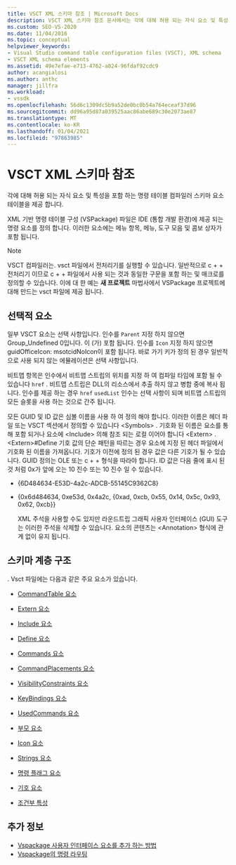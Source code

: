 ```yaml
---
title: VSCT XML 스키마 참조 | Microsoft Docs
description: VSCT XML 스키마 참조 문서에서는 각에 대해 허용 되는 자식 요소 및 특성을 사용 하 여 명령 테이블 컴파일러 스키마 요소에 대해 설명 합니다.
ms.custom: SEO-VS-2020
ms.date: 11/04/2016
ms.topic: conceptual
helpviewer_keywords:
- Visual Studio command table configuration files (VSCT), XML schema
- VSCT XML schema elements
ms.assetid: 49e7efae-e713-4762-a824-96fdaf92cdc9
author: acangialosi
ms.author: anthc
manager: jillfra
ms.workload:
- vssdk
ms.openlocfilehash: 56d6c1309dc5b9a52de0bc0b54a764eceaf37d96
ms.sourcegitcommit: dd96a95d87a039525aac86abe689c30e2073ae87
ms.translationtype: MT
ms.contentlocale: ko-KR
ms.lasthandoff: 01/04/2021
ms.locfileid: "97863985"
---
```

# <a name="vsct-xml-schema-reference"></a>VSCT XML 스키마 참조
각에 대해 허용 되는 자식 요소 및 특성을 포함 하는 명령 테이블 컴파일러 스키마 요소 테이블을 제공 합니다.

 XML 기반 명령 테이블 구성 (VSPackage) 파일은 IDE (통합 개발 환경)에 제공 되는 명령 요소를 정의 합니다. 이러한 요소에는 메뉴 항목, 메뉴, 도구 모음 및 콤보 상자가 포함 됩니다.

> [!NOTE]
> VSCT 컴파일러는. vsct 파일에서 전처리기를 실행할 수 있습니다. 일반적으로 c + + 전처리기 이므로 c + + 파일에서 사용 되는 것과 동일한 구문을 포함 하는 및 매크로를 정의할 수 있습니다. 이에 대 한 예는 **새 프로젝트** 마법사에서 VSPackage 프로젝트에 대해 만드는 vsct 파일에 제공 됩니다.

## <a name="optional-elements"></a>선택적 요소
 일부 VSCT 요소는 선택 사항입니다. 인수를 `Parent` 지정 하지 않으면 Group_Undefined 0입니다. 이 (가) 포함 됩니다. 인수를 `Icon` 지정 하지 않으면 guidOfficeIcon: msotcidNoIcon이 포함 됩니다. 바로 가기 키가 정의 된 경우 일반적으로 사용 되지 않는 에뮬레이션은 선택 사항입니다.

 비트맵 항목은 인수에서 비트맵 스트립의 위치를 지정 하 여 컴파일 타임에 포함 될 수 있습니다 `href` . 비트맵 스트립은 DLL의 리소스에서 추출 하지 않고 병합 중에 복사 됩니다. 인수를 제공 하는 경우 `href` `usedList` 인수는 선택 사항이 되며 비트맵 스트립의 모든 슬롯을 사용 하는 것으로 간주 됩니다.

 모든 GUID 및 ID 값은 심볼 이름을 사용 하 여 정의 해야 합니다. 이러한 이름은 헤더 파일 또는 VSCT 섹션에서 정의할 수 있습니다 \<Symbols> . 기호화 된 이름은 요소를 통해 포함 되거나 요소에 \<Include> 의해 참조 되는 로컬 이어야 합니다 \<Extern> . \<Extern>#Define 기호 값의 단순 패턴을 따르는 경우 요소에 지정 된 헤더 파일에서 기호화 된 이름을 가져옵니다. 기호가 이전에 정의 된 경우 값은 다른 기호가 될 수 있습니다. GUID 정의는 OLE 또는 c + + 형식을 따라야 합니다. ID 값은 다음 줄에 표시 된 것 처럼 0x가 앞에 오는 10 진수 또는 10 진수 일 수 있습니다.

- {6D484634-E53D-4a2c-ADCB-55145C9362C8}

- {0x6d484634, 0xe53d, 0x4a2c, {0xad, 0xcb, 0x55, 0x14, 0x5c, 0x93, 0x62, 0xcb}}

  XML 주석을 사용할 수도 있지만 라운드트립 그래픽 사용자 인터페이스 (GUI) 도구는 이러한 주석을 삭제할 수 있습니다. 요소의 콘텐츠는 \<Annotation> 형식에 관계 없이 유지 됩니다.

## <a name="schema-hierarchy"></a>스키마 계층 구조
 . Vsct 파일에는 다음과 같은 주요 요소가 있습니다.

- [CommandTable 요소](../extensibility/commandtable-element.md)

- [Extern 요소](../extensibility/extern-element.md)

- [Include 요소](../extensibility/include-element.md)

- [Define 요소](../extensibility/define-element.md)

- [Commands 요소](../extensibility/commands-element.md)

- [CommandPlacements 요소](../extensibility/commandplacements-element.md)

- [VisibilityConstraints 요소](../extensibility/visibilityconstraints-element.md)

- [KeyBindings 요소](../extensibility/keybindings-element.md)

- [UsedCommands 요소](../extensibility/usedcommands-element.md)

- [부모 요소](../extensibility/parent-element.md)

- [Icon 요소](../extensibility/icon-element.md)

- [Strings 요소](../extensibility/strings-element.md)

- [명령 플래그 요소](../extensibility/command-flag-element.md)

- [기호 요소](../extensibility/symbols-element.md)

- [조건부 특성](../extensibility/vsct-xml-schema-conditional-attributes.md)

## <a name="see-also"></a>추가 정보
- [Vspackage 사용자 인터페이스 요소를 추가 하는 방법](../extensibility/internals/how-vspackages-add-user-interface-elements.md)
- [Vspackage의 명령 라우팅](../extensibility/internals/command-routing-in-vspackages.md)
